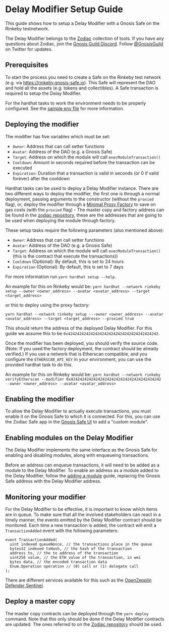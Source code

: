 # Delay Modifier Setup Guide

This guide shows how to setup a Delay Modifier with a Gnosis Safe on the Rinkeby testnetwork.

The Delay Modifier belongs to the [Zodiac](https://github.com/gnosis/zodiac) collection of tools. If you have any questions about Zodiac, join the [Gnosis Guild Discord](https://discord.gg/wwmBWTgyEq). Follow [@GnosisGuild](https://twitter.com/gnosisguild) on Twitter for updates. 

## Prerequisites

To start the process you need to create a Safe on the Rinkeby test network (e.g. via https://rinkeby.gnosis-safe.io). This Safe will represent the DAO and hold all the assets (e.g. tokens and collectibles). A Safe transaction is required to setup the Delay Modifier.

For the hardhat tasks to work the environment needs to be properly configured. See the [sample env file](../.env.sample) for more information.

## Deploying the modifier

The modifier has five variables which must be set:

- `Owner`: Address that can call setter functions
- `Avatar`: Address of the DAO (e.g. a Gnosis Safe)
- `Target`: Address on which the module will call `execModuleTransaction()`
- `Cooldown`: Amount in seconds required before the transaction can be executed
- `Expiration`: Duration that a transaction is valid in seconds (or 0 if valid forever) after the cooldown

Hardhat tasks can be used to deploy a Delay Modifier instance. There are two different ways to deploy the modifier, the first one is through a normal deployment, passing arguments to the constructor (without the `proxied` flag), or, deploy the modifier through a [Minimal Proxy Factory](https://eips.ethereum.org/EIPS/eip-1167) to save on gas costs (with the `proxied` flag) - The master copy and factory address can be found in the [zodiac repository](https://github.com/gnosis/zodiac/blob/master/src/factory/constants.ts), these are the addresses that are going to be used when deploying the module through factory.

These setup tasks require the following parameters (also mentioned above):

- `Owner`: Address that can call setter functions
- `Avatar`: Address of the DAO (e.g. a Gnosis Safe)
- `Target`: Address on which the module will call `execModuleTransaction()` (this is the contract that execute the transactions))
- `Cooldown` (Optional): By default, this  is set to 24 hours
- `Expiration` (Optional): By default, this is set to 7 days

For more information run `yarn hardhat setup --help`.

An example for this on Rinkeby would be:
`yarn hardhat --network rinkeby setup --owner <owner_address> --avatar <avatar_address> --target <target_address> `

or this to deploy using the proxy factory:

`yarn hardhat --network rinkeby setup ---owner <owner_address> --avatar <avatar_address> --target <target_address> --proxied true`

This should return the address of the deployed Delay Modifier. For this guide we assume this to be `0x4242424242424242424242424242424242424242`.

Once the modifier has been deployed, you should verify the source code. (Note: If you used the factory deployment, the contract should be already verified.) If you use a network that is Etherscan compatible, and you configure the `ETHERSCAN_API_KEY` in your environment, you can use the provided hardhat task to do this.

An example for this on Rinkeby would be:
`yarn hardhat --network rinkeby verifyEtherscan --modifier 0x4242424242424242424242424242424242424242 --owner <owner_address> --avatar <avatar_address>`

## Enabling the modifier

To allow the Delay Modifier to actually execute transactions, you must enable it on the Gnosis Safe to which it is connected. For this, you can use the Zodiac Safe app in the [Gnosis Safe UI](https://gnosis-safe.io/app/) to add a "custom module".


## Enabling modules on the Delay Modifier

The Delay Modifier implements the same interface as the Gnosis Safe for enabling and disabling modules, along with enqueueing transactions.

Before an address can enqueue transactions, it will need to be added as a module to the Delay Modifier. To enable an address as a module added to the Delay Modifier, follow the [adding a module](https://help.gnosis-safe.io/en/articles/4934427-add-a-module) guide, replacing the Gnosis Safe address with the Delay Modifier address.

## Monitoring your modifier

For the Delay Modifier to be effective, it is important to know which items are in queue. To make sure that all the involved stakeholders can react in a timely manner, the events emitted by the Delay Modifier contract should be monitored. Each time a new transaction is added, the contract will emit a `TransactionAdded` event with the following parameters:
```
event TransactionAdded(
  uint indexed queueNonce, // the transactions place in the queue
  bytes32 indexed txHash, // the hash of the transaction
  address to, // the to address of the transaction
  uint256 value, // the ETH value of the transaction, in wei
  bytes data, // the encoded transaction data
  Enum.Operation operation // (0) call or (1) delegate call
);
```

There are different services available for this such as the [OpenZepplin Defender Sentinel](https://docs.openzeppelin.com/defender/sentinel).


## Deploy a master copy

The master copy contracts can be deployed through the `yarn deploy` command. Note that this only should be done if the Delay Modifier contracts are updated. The ones referred to on the [Zodiac repository](https://github.com/gnosis/zodiac/blob/master/src/factory/constants.ts) should be used.